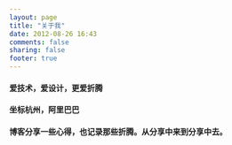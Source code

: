 ```yaml
---
layout: page
title: "关于我"
date: 2012-08-26 16:43
comments: false
sharing: false
footer: true
---
```

#### 爱技术，爱设计，更爱折腾

#### 坐标杭州，阿里巴巴

#### 博客分享一些心得，也记录那些折腾。从分享中来到分享中去。

